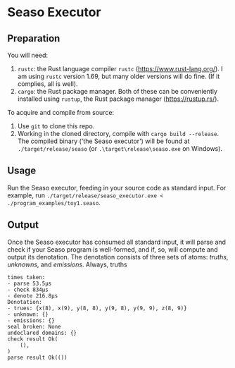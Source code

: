 # Seaso Executor

## Preparation
You will need:
1. `rustc`: the Rust language compiler `rustc` (https://www.rust-lang.org/). I am using `rustc` version 1.69, but many older versions will do fine. (If it complies, all is well).
2. `cargo`: the Rust package manager.
Both of these can be conveniently installed using `rustup`, the Rust package manager (https://rustup.rs/).

To acquire and compile from source:
1. Use `git` to clone this repo.
2. Working in the cloned directory, compile with `cargo build --release`.
The compiled binary ('the Seaso executor') will be found at `./target/release/seaso` (or `.\target\release\seaso.exe` on Windows).

## Usage
Run the Seaso executor, feeding in your source code as standard input. For example, run `./target/release/seaso_executor.exe < ./program_examples/toy1.seaso`.

## Output

Once the Seaso executor has consumed all standard input, it will parse and check if your Seaso program is well-formed, and if, so, will compute and output its denotation.
The denotation consists of three sets of atoms: _truths_, _unknowns_, and _emissions_.
Always, truths 

```
times taken:
- parse 53.5µs
- check 834µs
- denote 216.8µs
Denotation:
- trues: {x(8), x(9), y(8, 8), y(9, 8), y(9, 9), z(8, 9)}
- unknown: {}
- emissions: {}
seal broken: None
undeclared domains: {}
check result Ok(
    (),
)
parse result Ok(())
```

